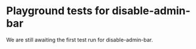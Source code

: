 # Playground tests for disable-admin-bar
We are still awaiting the first test run for disable-admin-bar.
